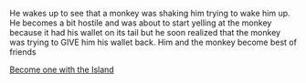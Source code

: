 He wakes up to see that a monkey was shaking him trying to wake him up. He becomes a bit hostile and was about to start yelling at the monkey because it had his wallet on its tail but he soon realized that the monkey was trying to GIVE him his wallet back. Him and the monkey become best of friends

[Become one with the Island]()